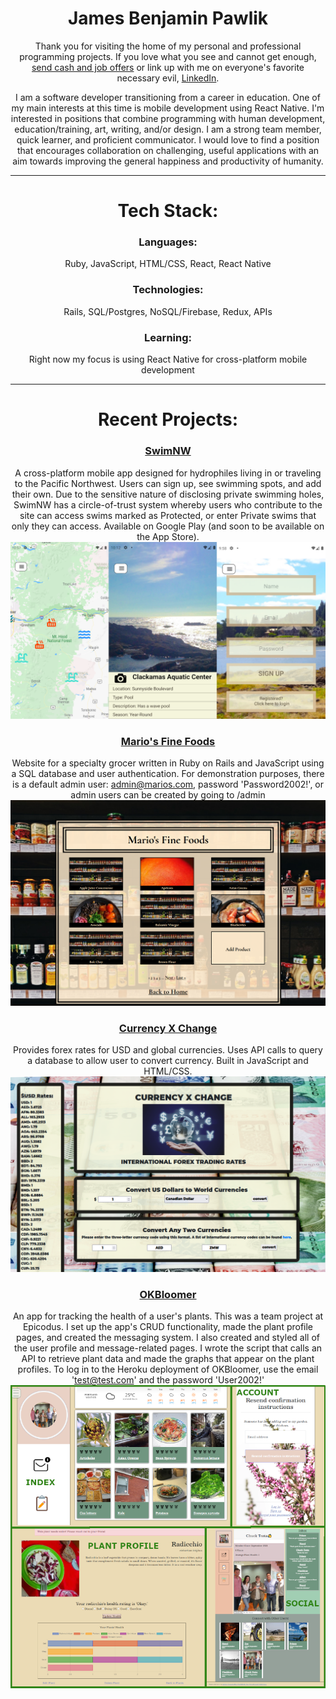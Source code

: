 <div align="center">
  
# James Benjamin Pawlik #
  
Thank you for visiting the home of my personal and professional programming projects. If you love what you see and cannot get enough, [send cash and job offers](mailto:james.benjamin.pawlik@gmail.com) or link up with me on everyone's favorite necessary evil, [LinkedIn](https://linkedin.com/in/jbpawlik). 
  
I am a software developer transitioning from a career in education. One of my main interests at this time is mobile development using React Native. I'm interested in positions that combine programming with human development, education/training, art, writing, and/or design. I am a strong team member, quick learner, and proficient communicator. I would love to find a position that encourages collaboration on challenging, useful applications with an aim towards improving the general happiness and productivity of humanity.
  
---------------------------
  
  # Tech Stack:
  
  ### Languages: 
  
  Ruby, JavaScript, HTML/CSS, React, React Native
  
  ### Technologies: 
  
  Rails, SQL/Postgres, NoSQL/Firebase, Redux, APIs 
  
  ### Learning:
  
  Right now my focus is using React Native for cross-platform mobile development 
  
  ---------------------

  
# Recent Projects:
  
  ### [SwimNW](https://github.com/jbpawlik/SwimNW)
A cross-platform mobile app designed for hydrophiles living in or traveling to the Pacific Northwest. Users can sign up, see swimming spots, and add their own. Due to the sensitive nature of disclosing private swimming holes, SwimNW has a circle-of-trust system whereby users who contribute to the site can access swims marked as Protected, or enter Private swims that only they can access. Available on Google Play (and soon to be available on the App Store).
  <img src="https://github.com/jbpawlik/SwimNW/blob/main/src/assets/images/SwimNW.png?raw=true" alt="SwimNW">
  
  
  ### [Mario's Fine Foods](https://marios-fine-foods.herokuapp.com)
Website for a specialty grocer written in Ruby on Rails and JavaScript using a SQL database and user authentication. For demonstration purposes, there is a default admin user: admin@marios.com, password 'Password2002!', or admin users can be created by going to /admin
  <img src="https://github.com/jbpawlik/specialty_foods/blob/main/app/assets/images/specialtyfoodsproducts-cropped.PNG?raw=true" alt="Mario's Fine Foods Products Page"/>
  
  ### [Currency X Change](https://jbpawlik.github.io/currency-exchanger/)
Provides forex rates for USD and global currencies. Uses API calls to query a database to allow user to convert currency. Built in JavaScript and HTML/CSS.
  <img src="https://raw.githubusercontent.com/jbpawlik/jbpawlik/main/currency-x-change.PNG" alt="Home page of Currency-X-Change" title="Home page of Currency-X-Change">

  ### [OKBloomer](http://okbloomer.herokuapp.com/)
An app for tracking the health of a user's plants. This was a team project at Epicodus. I set up the app's CRUD functionality, made the plant profile pages, and created the messaging system. I also created and styled all of the user profile and message-related pages. I wrote the script that calls an API to retrieve plant data and made the graphs that appear on the plant profiles. To log in to the Heroku deployment of OKBloomer, use the email 'test@test.com' and the password 'User2002!'
  <img src="https://raw.githubusercontent.com/jbpawlik/OKBloomer/main/app/assets/images/OKBloomerComposite.png" alt="OKBloomer" title="OKBloomer">
  
</div>

<!-- <div align="center">
  

  
[![Ben's GitHub stats](https://github-readme-stats.vercel.app/api?username=jbpawlik)](https://github.com/jbpawlik/github-readme-stats)
  
</div>
 -->

